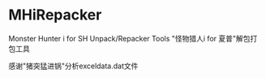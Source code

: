 # MHiRepacker

Monster Hunter i for SH Unpack/Repacker Tools
"怪物猎人i for 夏普"解包打包工具


感谢"猪突猛进锅"分析exceldata.dat文件